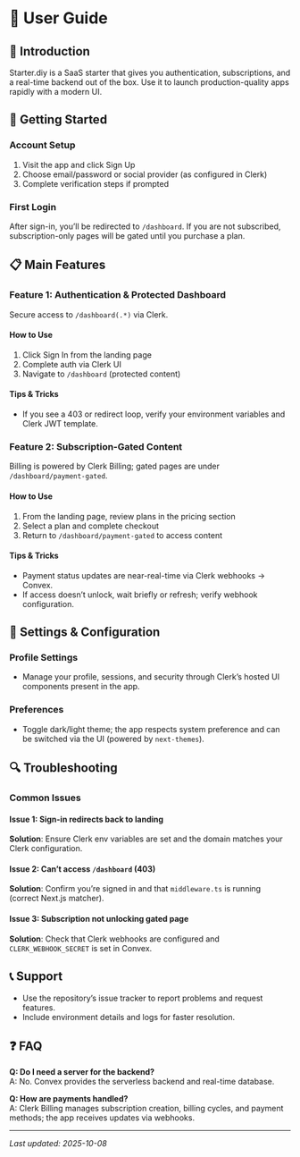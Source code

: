 # 📖 User Guide

## 🎯 Introduction

Starter.diy is a SaaS starter that gives you authentication, subscriptions, and a real-time backend out of the box. Use it to launch production-quality apps rapidly with a modern UI.

## 🚀 Getting Started

### Account Setup

1. Visit the app and click Sign Up
2. Choose email/password or social provider (as configured in Clerk)
3. Complete verification steps if prompted

### First Login

After sign-in, you’ll be redirected to `/dashboard`. If you are not subscribed, subscription-only pages will be gated until you purchase a plan.

## 📋 Main Features

### Feature 1: Authentication & Protected Dashboard

Secure access to `/dashboard(.*)` via Clerk.

#### How to Use

1. Click Sign In from the landing page
2. Complete auth via Clerk UI
3. Navigate to `/dashboard` (protected content)

#### Tips & Tricks

- If you see a 403 or redirect loop, verify your environment variables and Clerk JWT template.

### Feature 2: Subscription-Gated Content

Billing is powered by Clerk Billing; gated pages are under `/dashboard/payment-gated`.

#### How to Use

1. From the landing page, review plans in the pricing section
2. Select a plan and complete checkout
3. Return to `/dashboard/payment-gated` to access content

#### Tips & Tricks

- Payment status updates are near-real-time via Clerk webhooks → Convex.
- If access doesn’t unlock, wait briefly or refresh; verify webhook configuration.

## 🔧 Settings & Configuration

### Profile Settings

- Manage your profile, sessions, and security through Clerk’s hosted UI components present in the app.

### Preferences

- Toggle dark/light theme; the app respects system preference and can be switched via the UI (powered by `next-themes`).

## 🔍 Troubleshooting

### Common Issues

#### Issue 1: Sign-in redirects back to landing

**Solution**: Ensure Clerk env variables are set and the domain matches your Clerk configuration.

#### Issue 2: Can’t access `/dashboard` (403)

**Solution**: Confirm you’re signed in and that `middleware.ts` is running (correct Next.js matcher).

#### Issue 3: Subscription not unlocking gated page

**Solution**: Check that Clerk webhooks are configured and `CLERK_WEBHOOK_SECRET` is set in Convex.

## 📞 Support

- Use the repository’s issue tracker to report problems and request features.
- Include environment details and logs for faster resolution.

## ❓ FAQ

**Q: Do I need a server for the backend?**  
A: No. Convex provides the serverless backend and real-time database.

**Q: How are payments handled?**  
A: Clerk Billing manages subscription creation, billing cycles, and payment methods; the app receives updates via webhooks.

---

*Last updated: 2025-10-08*
